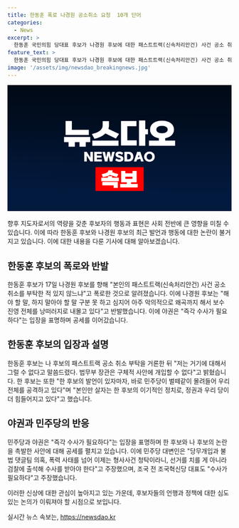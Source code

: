 ```yaml
---
title: 한동훈 폭로 나경원 공소취소 요청  10개 단어
categories:
  - News
excerpt: >
  한동훈 국민의힘 당대표 후보가 나경원 후보에 대한 패스트트랙(신속처리안건) 사건 공소 취소를 부탁한 적이 있느냐고 폭로했고, 이에 나 후보는 반발했다. 야당은 즉각 수사가 필요하다는 공세를 이어갔다. 한 후보는 패스트트랙 공소 문제는 법치주의와 사법정의를 세우는 차원에서의 충언이라고 설명하며 반발했다. 야권은 국민의힘 사람들, 사적 인연에 따라 청탁하나?라는 의혹을 제기하며 수사를 촉구했다.
feature_text: >
  한동훈 국민의힘 당대표 후보가 나경원 후보에 대한 패스트트랙(신속처리안건) 사건 공소 취소를 부탁한 적이 있느냐고 폭로했고, 이에 나 후보는 반발했다. 야당은 즉각 수사가 필요하다는 공세를 이어갔다. 한 후보는 패스트트랙 공소 문제는 법치주의와 사법정의를 세우는 차원에서의 충언이라고 설명하며 반발했다. 야권은 국민의힘 사람들, 사적 인연에 따라 청탁하나?라는 의혹을 제기하며 수사를 촉구했다.
image: '/assets/img/newsdao_breakingnews.jpg'
---
```


<p><img src="/assets/img/newsdao_breakingnews.jpg" alt="implanttips 속보" /></p>

<p>향후 지도자로서의 역량을 갖춘 후보자의 행동과 표현은 사회 전반에 큰 영향을 미칠 수 있습니다. 이에 따라 한동훈 후보와 나경원 후보의 최근 발언과 행동에 대한 논란이 불거지고 있습니다. 이에 대한 내용을 다룬 기사에 대해 알아보겠습니다.</p>

<h2 data-ke-size="size26">한동훈 후보의 폭로와 반발</h2>

<p>한동훈 후보가 17일 나경원 후보를 향해 "본인의 패스트트랙(신속처리안건) 사건 공소 취소를 부탁한 적 있지 않느냐"고 폭로한 것으로 알려졌습니다. 이에 나경원 후보는 "해야 할 말, 하지 말아야 할 말 구분 못 하고 심지어 아주 악의적으로 왜곡까지 해서 보수 진영 전체를 낭떠러지로 내몰고 있다"고 반발했습니다. 이에 야권은 "즉각 수사가 필요하다"는 입장을 표명하며 공세를 이어갔습니다.</p>

<h2 data-ke-size="size26">한동훈 후보의 입장과 설명</h2>

<p>한동훈 후보는 나 후보의 패스트트랙 공소 취소 부탁을 거론한 뒤 "저는 거기에 대해서 그럴 수 없다고 말씀드렸다. 법무부 장관은 구체적 사안에 개입할 수 없다"고 밝혔습니다. 한 후보는 또한 "한 후보의 발언이 있자마자, 바로 민주당이 벌떼같이 몰려들어 우리 전체를 공격하고 있다"며 "본인만 살자는 한 후보의 이기적인 정치로, 정권과 우리 당이 더 힘들어지고 있다"고 했습니다.</p>

<h2 data-ke-size="size26">야권과 민주당의 반응</h2>

<p>민주당과 야권은 "즉각 수사가 필요하다"는 입장을 표명하며 한 후보와 나 후보의 논란을 촉발한 사안에 대해 공세를 펼치고 있습니다. 이에 민주당 대변인은 "당무개입과 불법 댓글팀 의혹, 폭력 사태를 넘어 이제는 형사사건 청탁이라니, 선거를 치를 게 아니라 검찰에 출석해 수사를 받아야 한다"고 주장했으며, 조국 전 조국혁신당 대표도 "수사가 필요하다"고 주장했습니다.</p>

<p>이러한 신상에 대한 관심이 높아지고 있는 가운데, 후보자들의 언행과 정책에 대한 심도 있는 논의가 이뤄져야 할 시점으로 보입니다.</p>
실시간 뉴스 속보는, <a href="https://newsdao.kr" rel="dofollow">https://newsdao.kr</a>


